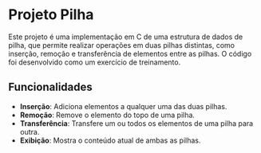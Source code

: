# Projeto Pilha

Este projeto é uma implementação em C de uma estrutura de dados de pilha, que permite realizar operações em duas pilhas distintas, como inserção, remoção e transferência de elementos entre as pilhas. O código foi desenvolvido como um exercício de treinamento.

## Funcionalidades

- **Inserção**: Adiciona elementos a qualquer uma das duas pilhas.
- **Remoção**: Remove o elemento do topo de uma pilha.
- **Transferência**: Transfere um ou todos os elementos de uma pilha para outra.
- **Exibição**: Mostra o conteúdo atual de ambas as pilhas.
